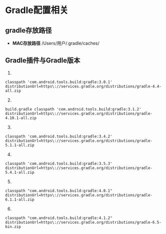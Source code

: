 # Gradle配置相关

## gradle存放路径
+ **MAC存放路径** /Users/用户/.gradle/caches/

## Gradle插件与Gradle版本

1. 
``` shell
classpath 'com.android.tools.build:gradle:3.0.1'
distributionUrl=https\://services.gradle.org/distributions/gradle-4.4-all.zip
```

2. 
``` shell
build.gradle classpath 'com.android.tools.build:gradle:3.1.2'
distributionUrl=https\://services.gradle.org/distributions/gradle-4.10.1-all.zip
```

3.
``` shell
classpath 'com.android.tools.build:gradle:3.4.2'
distributionUrl=https\://services.gradle.org/distributions/gradle-5.1.1-all.zip
```

4. 
``` shell
classpath 'com.android.tools.build:gradle:3.5.3'
distributionUrl=https\://services.gradle.org/distributions/gradle-5.4.1-all.zip
```

5. 
``` shell
classpath "com.android.tools.build:gradle:4.0.1"
distributionUrl=https\://services.gradle.org/distributions/gradle-6.1.1-all.zip
```

6. 
``` shell
classpath "com.android.tools.build:gradle:4.1.2"
distributionUrl=https\://services.gradle.org/distributions/gradle-6.5-bin.zip
```
